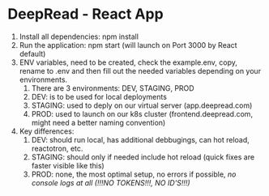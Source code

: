 # DeepRead - React App

1. Install all dependencies: npm install
2. Run the application: npm start (will launch on Port 3000 by React default)
3. ENV variables, need to be created, check the example.env, copy, rename to .env and then fill out the needed variables depending on your environments.
   1. There are 3 environments: DEV, STAGING, PROD
   2. DEV: is to be used for local deployments
   3. STAGING: used to deply on our virtual server (app.deepread.com)
   4. PROD: used to launch on our k8s cluster (frontend.deepread.com, might need a better naming convention)
4. Key differences:
   1. DEV: should run local, has additional debbugings, can hot reload, reactotron, etc.
   2. STAGING: should only if needed include hot reload (quick fixes are faster visible like this)
   3. PROD: none, the most optimal setup, no errors if possible, *no console logs at all (!!!NO TOKENS!!!, NO ID'S!!!)*
